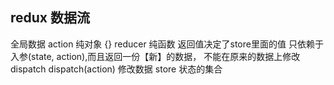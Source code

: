 ## redux 数据流
全局数据
action 纯对象 {}
reducer 纯函数 返回值决定了store里面的值 只依赖于入参(state, action),而且返回一份【新】的数据， 不能在原来的数据上修改
dispatch dispatch(action) 修改数据
store 状态的集合